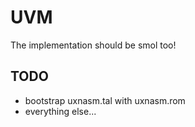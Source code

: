 # UVM
The implementation should be smol too!
## TODO
- bootstrap uxnasm.tal with uxnasm.rom
- everything else...
